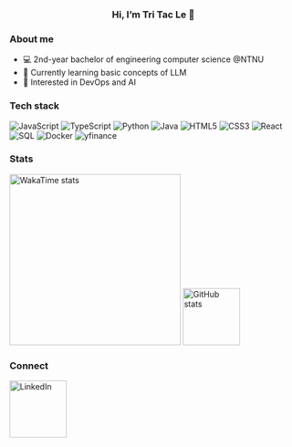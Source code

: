 <h3 align="center">Hi, I’m Tri Tac Le 👋</h3>

### About me
- 💻 2nd-year bachelor of engineering computer science @NTNU   
- 🌱 Currently learning basic concepts of LLM  
- 🎯 Interested in DevOps and AI  

### Tech stack
![JavaScript](https://img.shields.io/badge/JavaScript-F7DF1E?logo=javascript&logoColor=black)
![TypeScript](https://img.shields.io/badge/TypeScript-3178C6?logo=typescript&logoColor=white)
![Python](https://img.shields.io/badge/Python-3776AB?logo=python&logoColor=white)
![Java](https://img.shields.io/badge/Java-ED8B00?logo=openjdk&logoColor=white)
![HTML5](https://img.shields.io/badge/HTML5-E34F26?logo=html5&logoColor=white)
![CSS3](https://img.shields.io/badge/CSS3-1572B6?logo=css3&logoColor=white)
![React](https://img.shields.io/badge/React-61DAFB?logo=react&logoColor=black)
![SQL](https://img.shields.io/badge/SQL-4479A1?logo=mysql&logoColor=white)
![Docker](https://img.shields.io/badge/Docker-2496ED?logo=docker&logoColor=white)
![yfinance](https://img.shields.io/badge/yfinance-6001D2?logo=yahoo&logoColor=white)

### Stats
<!-- Keep the cards, move them lower -->
<p align="left">
  <img src="https://github-readme-stats.vercel.app/api/wakatime?username=TriTacLe&layout=compact&theme=radical&hide=other" alt="WakaTime stats" height="300">
  <img src="https://github-readme-stats.vercel.app/api?username=TriTacLe&show_icons=true&theme=radical" alt="GitHub stats" height="100">
</p>

### Connect
 <a href="https://www.linkedin.com/in/tri-tac-le-a918a2236/" target="_blank" rel="noopener noreferrer">
    <img
      src="https://custom-icon-badges.demolab.com/badge/LinkedIn-0A66C2?logo=linkedin-white&logoColor=fff"
      alt="LinkedIn"
      width="100px"
    />
  </a>
</p>

